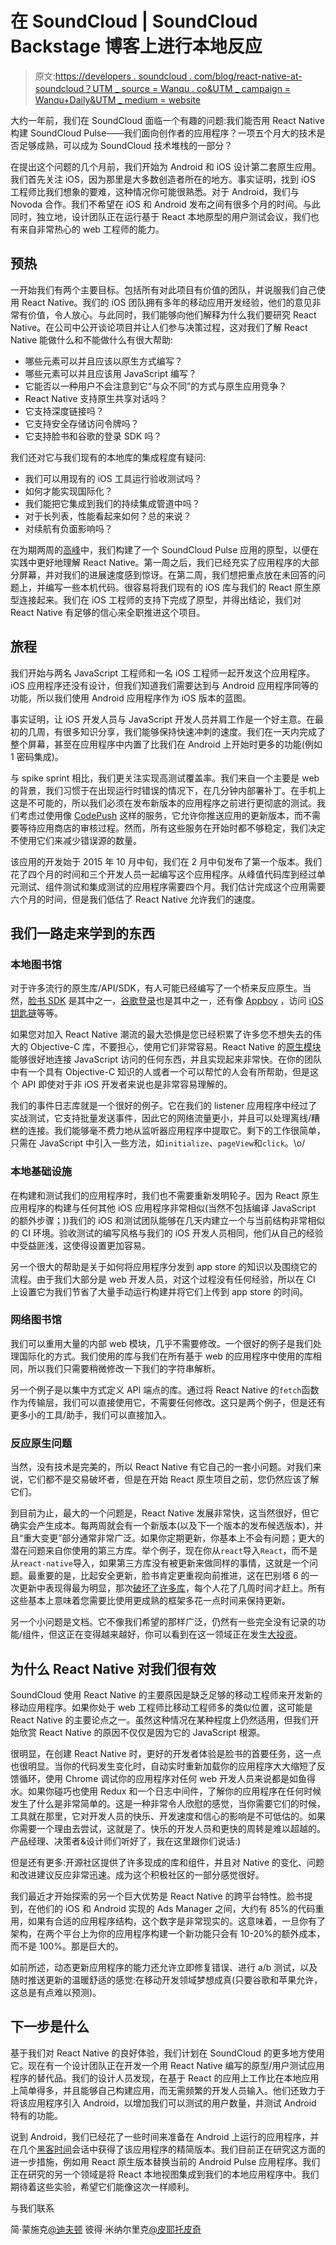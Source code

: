 # 在 SoundCloud | SoundCloud Backstage 博客上进行本地反应

> 原文:[https://developers . soundcloud . com/blog/react-native-at-soundcloud？UTM _ source = Wanqu . co&UTM _ campaign = Wanqu+Daily&UTM _ medium = website](https://developers.soundcloud.com/blog/react-native-at-soundcloud?utm_source=wanqu.co&utm_campaign=Wanqu+Daily&utm_medium=website)

大约一年前，我们在 SoundCloud 面临一个有趣的问题:我们能否用 React Native 构建 SoundCloud Pulse——我们面向创作者的应用程序？一项五个月大的技术是否足够成熟，可以成为 SoundCloud 技术堆栈的一部分？

在提出这个问题的几个月前，我们开始为 Android 和 iOS 设计第二套原生应用。我们首先关注 iOS，因为那里是大多数创造者所在的地方。事实证明，找到 iOS 工程师比我们想象的要难，这种情况你可能很熟悉。对于 Android，我们与 Novoda 合作。我们不希望在 iOS 和 Android 发布之间有很多个月的时间。与此同时，独立地，设计团队正在运行基于 React 本地原型的用户测试会议，我们也有来自非常热心的 web 工程师的能力。

## 预热

一开始我们有两个主要目标。包括所有对此项目有价值的团队，并说服我们自己使用 React Native。我们的 iOS 团队拥有多年的移动应用开发经验，他们的意见非常有价值，令人放心。与此同时，我们能够向他们解释为什么我们要研究 React Native。在公司中公开谈论项目并让人们参与决策过程，这对我们了解 React Native 能做什么和不能做什么有很大帮助:

*   哪些元素可以并且应该以原生方式编写？
*   哪些元素可以并且应该用 JavaScript 编写？
*   它能否以一种用户不会注意到它“与众不同”的方式与原生应用竞争？
*   React Native 支持原生共享对话吗？
*   它支持深度链接吗？
*   它支持安全存储访问令牌吗？
*   它支持脸书和谷歌的登录 SDK 吗？

我们还对它与我们现有的本地库的集成程度有疑问:

*   我们可以用现有的 iOS 工具运行验收测试吗？
*   如何才能实现国际化？
*   我们能把它集成到我们的持续集成管道中吗？
*   对于长列表，性能看起来如何？总的来说？
*   对续航有负面影响吗？

在为期两周的[高峰](https://en.wikipedia.org/wiki/Spike_(software_development))中，我们构建了一个 SoundCloud Pulse 应用的原型，以便在实践中更好地理解 React Native。第一周之后，我们已经充实了应用程序的大部分屏幕，并对我们的进展速度感到惊讶。在第二周，我们想把重点放在未回答的问题上，并编写一些本机代码。很容易将我们现有的 iOS 库与我们的 React 原生原型连接起来。我们在 iOS 工程师的支持下完成了原型，并得出结论，我们对 React Native 有足够的信心来全职推进这个项目。

## 旅程

我们开始与两名 JavaScript 工程师和一名 iOS 工程师一起开发这个应用程序。iOS 应用程序还没有设计，但我们知道我们需要达到与 Android 应用程序同等的功能，所以我们使用 Android 应用程序作为 iOS 版本的蓝图。

事实证明，让 iOS 开发人员与 JavaScript 开发人员并肩工作是一个好主意。在最初的几周，有很多知识分享，我们能够保持快速冲刺的速度。我们在一天内完成了整个屏幕，甚至在应用程序中内置了比我们在 Android 上开始时更多的功能(例如 1 密码集成)。

与 spike sprint 相比，我们更关注实现高测试覆盖率。我们来自一个主要是 web 的背景，我们习惯于在出现运行时错误的情况下，在几分钟内部署补丁。在手机上这是不可能的，所以我们必须在发布新版本的应用程序之前进行更彻底的测试。我们考虑过使用像 [CodePush](https://microsoft.github.io/code-push/) 这样的服务，它允许你推送应用的更新版本，而不需要等待应用商店的审核过程。然而，所有这些服务在开始时都不够稳定，我们决定不使用它们来减少错误源的数量。

该应用的开发始于 2015 年 10 月中旬，我们在 2 月中旬发布了第一个版本。我们花了四个月的时间和三个开发人员一起编写这个应用程序。从峰值代码库到经过单元测试、组件测试和集成测试的应用程序需要四个月。我们估计完成这个应用需要六个月的时间，但是我们低估了 React Native 允许我们的速度。

## 我们一路走来学到的东西

### 本地图书馆

对于许多流行的原生库/API/SDK，有人可能已经编写了一个桥来反应原生。当然，[脸书 SDK](https://github.com/facebook/react-native-fbsdk) 是其中之一，[谷歌登录](https://github.com/devfd/react-native-google-signin)也是其中之一，还有像 [Appboy](https://github.com/Appboy/appboy-react-sdk) ，访问 [iOS 钥匙链](https://github.com/oblador/react-native-keychain)等等。

如果您对加入 React Native 潮流的最大恐惧是您已经积累了许多您不想失去的伟大的 Objective-C 库，不要担心，使用它们非常容易。React Native 的[原生模块](http://facebook.github.io/react-native/docs/native-modules-ios.html)能够很好地连接 JavaScript 访问的任何东西，并且实现起来非常快。在你的团队中有一个具有 Objective-C 知识的人或者一个可以帮忙的人会有所帮助，但是这个 API 即使对于非 iOS 开发者来说也是非常容易理解的。

我们的事件日志库就是一个很好的例子。它在我们的 listener 应用程序中经过了实战测试，它支持批量发送事件，因此它的网络流量更小，并且可以处理离线/糟糕的连接。我们能够毫不费力地从监听器应用程序中提取它。剩下的工作很简单，只需在 JavaScript 中引入一些方法，如`initialize`、`pageView`和`click`。\o/

### 本地基础设施

在构建和测试我们的应用程序时，我们也不需要重新发明轮子。因为 React 原生应用程序的构建与任何其他 iOS 应用程序非常相似(当然不包括编译 JavaScript 的额外步骤；))我们的 iOS 和测试团队能够在几天内建立一个与当前结构非常相似的 CI 环境。验收测试的编写风格与我们的 iOS 开发人员相同，他们从自己的经验中受益匪浅，这使得设置更加容易。

另一个很大的帮助是关于如何将应用程序分发到 app store 的知识以及围绕它的流程。由于我们大部分是 web 开发人员，对这个过程没有任何经验，所以在 CI 上设置它为我们节省了大量手动运行构建并将它们上传到 app store 的时间。

### 网络图书馆

我们可以重用大量的内部 web 模块，几乎不需要修改。一个很好的例子是我们处理国际化的方式。我们使用的库与我们在所有基于 web 的应用程序中使用的库相同，所以我们只需要稍微修改一下我们的字符串解析。

另一个例子是以集中方式定义 API 端点的库。通过将 React Native 的`fetch`函数作为传输层，我们可以直接使用它，不需要任何修改。这只是两个例子，但是还有更多小的工具/助手，我们可以直接加入。

### 反应原生问题

当然，没有技术是完美的，所以 React Native 有它自己的一套小问题。对我们来说，它们都不是交易破坏者，但是在开始 React 原生项目之前，您仍然应该了解它们。

到目前为止，最大的一个问题是，React Native 发展非常快，这当然很好，但它确实会产生成本。每两周就会有一个新版本(以及下一个版本的发布候选版本)，并且“重大变更”部分通常非常广泛。如果你定期更新，你基本上不会有问题；更大的潜在问题来自你使用的第三方库。举个例子，现在你从`react`导入`React`，而不是从`react-native`导入，如果第三方库没有被更新来做同样的事情，这就是一个问题。最重要的是，比起安全更新，脸书肯定更重视向前推进，这在巴别塔 6 的一次更新中表现得最为明显，那次[破坏了许多库](https://github.com/facebook/react-native/issues/4062)，每个人花了几周时间才赶上。所有这些基本上意味着您需要比使用更成熟的框架多花一点时间来保持更新。

另一个小问题是文档。它不像我们希望的那样广泛，仍然有一些完全没有记录的功能/组件，但这正在变得越来越好，你可以看到在这一领域正在发生[大投资](https://twitter.com/reactjs/status/743937815705059330)。

## 为什么 React Native 对我们很有效

SoundCloud 使用 React Native 的主要原因是缺乏足够的移动工程师来开发新的移动应用程序。如果你处于 web 工程师比移动工程师多的类似位置，这可能是 React Native 的主要论点之一。虽然这种情况在某种程度上仍然适用，但我们开始欣赏 React Native 的原因不仅仅是因为它的 JavaScript 根源。

很明显，在创建 React Native 时，更好的开发者体验是脸书的首要任务，这一点也很明显。当你的代码发生变化时，自动实时重新加载你的应用程序大大缩短了反馈循环，使用 Chrome 调试你的应用程序对任何 web 开发人员来说都是如鱼得水。如果你碰巧也使用 Redux 和一个日志中间件，了解你的应用程序在任何时候发生了什么是非常简单的。这是一种非常令人欣慰的感觉，当你需要它们的时候，工具就在那里，它对开发人员的快乐、开发速度和信心的影响是不可低估的。如果你需要一个理由去尝试，这就是了。快乐的开发人员和更快的周转是难以超越的。产品经理、决策者&设计师们听好了，我在这里跟你们说话:)

但是还有更多:开源社区提供了许多现成的库和组件，并且对 Native 的变化、问题和改进建议反应非常迅速。成为这个积极社区的一部分感觉很好。

我们最近才开始探索的另一个巨大优势是 React Native 的跨平台特性。脸书提到，在他们的 iOS 和 Android 实现的 Ads Manager 之间，大约有 85%的代码重用，如果有合适的应用程序结构，这个数字是非常现实的。这意味着，一旦你有了架构，在两个平台上为你的应用程序构建一个新功能只会有 10-20%的额外成本，而不是 100%。那是巨大的。

如前所述，动态更新应用程序的能力还允许立即修复错误、进行 a/b 测试，以及随时推送更新的温暖舒适的感觉:在移动开发领域梦想成真(只要谷歌和苹果允许，这总是有点难以预测)。

## 下一步是什么

基于我们对 React Native 的良好体验，我们计划在 SoundCloud 的更多地方使用它。现在有一个设计团队正在开发一个用 React Native 编写的原型/用户测试应用程序的替代品。我们的设计人员发现，在基于 React 的应用上工作比在本地应用上简单得多，并且能够自己构建应用，而无需频繁的开发人员输入。他们还致力于将该应用程序引入 Android，以增加我们可以测试的用户数量，并测试 Android 特有的功能。

说到 Android，我们已经花了一些时间来准备在 Android 上运行的应用程序，并在几个[黑客时间](https://developers.soundcloud.com/blog/stop-hacker-time)会话中获得了该应用程序的精简版本。我们目前正在研究这方面的进一步措施，例如用 React 原生版本替换当前的 Android Pulse 应用程序。我们正在研究的另一个领域是将 React 本地视图集成到我们的本地应用程序中。我们期待着这些实验，希望它们能像这次一样顺利。

与我们联系

简·蒙施克[@迪夫顿](https://twitter.com/thedeftone)
彼得·米纳尔里克[@皮耶托皮奇](https://twitter.com/pietropizzi)